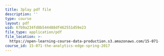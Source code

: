 ```yaml
---
title: 3play pdf file
description: ''
type: course
layout: pdf
uid: 67b9a234fd8b544488df462551d59e23
file_type: application/pdf
file_location: >-
  https://open-learning-course-data-production.s3.amazonaws.com/15-071-the-analytics-edge-spring-2017/67b9a234fd8b544488df462551d59e23_fEXkGiLYDug.pdf
course_id: 15-071-the-analytics-edge-spring-2017
---
```

